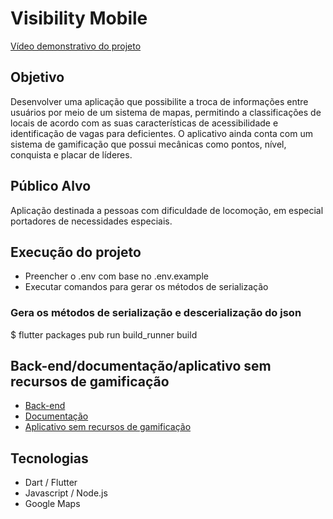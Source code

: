 # Visibility Mobile

[Vídeo demonstrativo do projeto](https://drive.google.com/file/d/1YwHXaog3TBfZRPqYTIU251n63OlnZBhh/view?usp=share_link)

## Objetivo

Desenvolver uma aplicação que possibilite a troca de informações entre usuários por meio de um sistema de mapas, permitindo a classificações de locais de acordo com as suas características de acessibilidade e identificação de vagas para deficientes. O aplicativo ainda conta com um sistema de gamificação que possui mecânicas como pontos, nível, conquista e placar de líderes.

## Público Alvo

Aplicação destinada a pessoas com dificuldade de locomoção, em especial portadores de necessidades especiais.

## Execução do projeto

- Preencher o .env com base no .env.example
- Executar comandos para gerar os métodos de serialização

### Gera os métodos de serialização e descerialização do json 
$ flutter packages pub run build_runner build

## Back-end/documentação/aplicativo sem recursos de gamificação

- [Back-end](https://github.com/alanrps/visibility_api)
- [Documentação](https://github.com/alanrps/visibility_documentation)
- [Aplicativo sem recursos de gamificação](https://github.com/alanrps/visibility_projeto_extensao.git)

## Tecnologias

- Dart / Flutter
- Javascript / Node.js
- Google Maps
